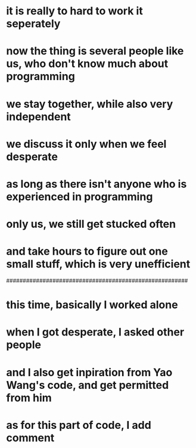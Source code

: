# it is really to hard to work it seperately
# now the thing is several people like us, who don't know much about programming
# we stay together, while also very independent
# we discuss it only when we feel desperate
# as long as there isn't anyone who is experienced in programming
# only us, we still get stucked often
# and take hours to figure out one small stuff, which is very unefficient

#######################################################
# this time, basically I worked alone
# when I got desperate, I asked other people
# and I also get inpiration from Yao Wang's code, and get permitted from him
# as for this part of code, I add comment
